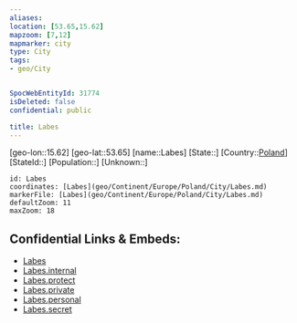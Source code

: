 ```yaml
---
aliases: 
location: [53.65,15.62]
mapzoom: [7,12] 
mapmarker: city 
type: City
tags:
- geo/City


SpocWebEntityId: 31774
isDeleted: false
confidential: public

title: Labes
---
```

[geo-lon::15.62]
[geo-lat::53.65]
[name::Labes]
[State::]
[Country::[Poland](geo/Continent/Europe/Poland.md)]
[StateId::]
[Population::]
[Unknown::]


```leaflet
id: Labes
coordinates: [Labes](geo/Continent/Europe/Poland/City/Labes.md)
markerFile: [Labes](geo/Continent/Europe/Poland/City/Labes.md)
defaultZoom: 11 
maxZoom: 18
```


## Confidential Links & Embeds: 
- [Labes](../../../../../../_public/geo/Continent/Europe/Poland/City/Labes.md) 
- [Labes.internal](../../../../../../_internal/geo/Continent/Europe/Poland/City/Labes.internal.md) 
- [Labes.protect](../../../../../../_protect/geo/Continent/Europe/Poland/City/Labes.protect.md) 
- [Labes.private](../../../../../../_private/geo/Continent/Europe/Poland/City/Labes.private.md) 
- [Labes.personal](../../../../../../_personal/geo/Continent/Europe/Poland/City/Labes.personal.md) 
- [Labes.secret](../../../../../../_secret/geo/Continent/Europe/Poland/City/Labes.secret.md) 
